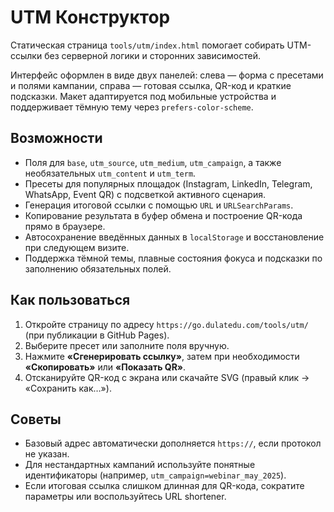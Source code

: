 # UTM Конструктор

Статическая страница `tools/utm/index.html` помогает собирать UTM-ссылки без серверной логики и сторонних зависимостей.

Интерфейс оформлен в виде двух панелей: слева — форма с пресетами и полями кампании, справа — готовая ссылка, QR-код и краткие подсказки. Макет адаптируется под мобильные устройства и поддерживает тёмную тему через `prefers-color-scheme`.

## Возможности

- Поля для `base`, `utm_source`, `utm_medium`, `utm_campaign`, а также необязательных `utm_content` и `utm_term`.
- Пресеты для популярных площадок (Instagram, LinkedIn, Telegram, WhatsApp, Event QR) с подсветкой активного сценария.
- Генерация итоговой ссылки с помощью `URL` и `URLSearchParams`.
- Копирование результата в буфер обмена и построение QR-кода прямо в браузере.
- Автосохранение введённых данных в `localStorage` и восстановление при следующем визите.
- Поддержка тёмной темы, плавные состояния фокуса и подсказки по заполнению обязательных полей.

## Как пользоваться

1. Откройте страницу по адресу `https://go.dulatedu.com/tools/utm/` (при публикации в GitHub Pages).
2. Выберите пресет или заполните поля вручную.
3. Нажмите **«Сгенерировать ссылку»**, затем при необходимости **«Скопировать»** или **«Показать QR»**.
4. Отсканируйте QR-код с экрана или скачайте SVG (правый клик → «Сохранить как…»).

## Советы

- Базовый адрес автоматически дополняется `https://`, если протокол не указан.
- Для нестандартных кампаний используйте понятные идентификаторы (например, `utm_campaign=webinar_may_2025`).
- Если итоговая ссылка слишком длинная для QR-кода, сократите параметры или воспользуйтесь URL shortener.
